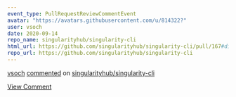 ```yaml
---
event_type: PullRequestReviewCommentEvent
avatar: "https://avatars.githubusercontent.com/u/814322?"
user: vsoch
date: 2020-09-14
repo_name: singularityhub/singularity-cli
html_url: https://github.com/singularityhub/singularity-cli/pull/167#discussion_r488105753
repo_url: https://github.com/singularityhub/singularity-cli
---
```


<a href='https://github.com/vsoch' target='_blank'>vsoch</a> <a href='https://github.com/singularityhub/singularity-cli/pull/167#discussion_r488105753' target='_blank'>commented</a> on <a href='https://github.com/singularityhub/singularity-cli' target='_blank'>singularityhub/singularity-cli</a>

<a href='https://github.com/singularityhub/singularity-cli/pull/167#discussion_r488105753' target='_blank'>View Comment</a>